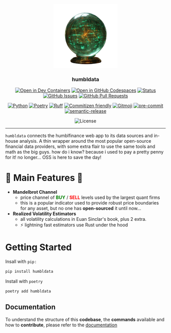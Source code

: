 <p align="center">
  <img src="./docs/assets/temp_humbldata_logo.png" alt="Project logo" width="200px">
</p>

<h3 align="center">humbldata</h3>

<div align="center">

  [![Open in Dev Containers](https://img.shields.io/static/v1?label=Dev%20Containers&message=Open&color=blue&logo=visualstudiocode)](https://vscode.dev/redirect?url=vscode://ms-vscode-remote.remote-containers/cloneInVolume?url=https://github.com/jjfantini/humbldata)
  [![Open in GitHub Codespaces](https://img.shields.io/static/v1?label=GitHub%20Codespaces&message=Open&color=blue&logo=github)](https://github.com/codespaces/new?hide_repo_select=true&ref=main&repo=450509735)
  [![Status](https://img.shields.io/badge/status-active-success.svg)]()
  [![GitHub Issues](https://img.shields.io/github/issues/jjfantini/humbldata.svg)](https://github.com/jjfantini/humbldata/issues)
  [![GitHub Pull Requests](https://img.shields.io/github/issues-pr/jjfantini/humbldata.svg)](https://github.com/jjfantini/humbldata/pulls)

  [![Python](https://img.shields.io/badge/Python-3.11.7-3776AB.svg?style=flat&logo=python&logoColor=white)](https://www.python.org)
  [![Poetry](https://img.shields.io/endpoint?url=https://python-poetry.org/badge/v0.json)](https://python-poetry.org/)
  [![Ruff](https://img.shields.io/endpoint?url=https://raw.githubusercontent.com/astral-sh/ruff/main/assets/badge/v2.json)](https://github.com/astral-sh/ruff)
  [![Commitizen friendly](https://img.shields.io/badge/commitizen-friendly-brighgreen.svg)](http://commitizen.github.io/cz-cli/)
  <a href="https://gitmoji.dev"><img src="https://img.shields.io/badge/gitmoji-%20😜%20😍-FFDD67.svg" alt="Gitmoji"></a>
  <a href="https://github.com/pre-commit/pre-commit"><img src="https://img.shields.io/badge/pre--commit-enabled-lightgreen?logo=pre-commit" alt="pre-commit"></a>
  <a href="https://github.com/semantic-release/semantic-release"><img src="https://img.shields.io/badge/%20%20%F0%9F%93%A6%F0%9F%9A%80-semantic--release-e10079.svg" alt="semantic-release"></a>


  ![License](https://img.shields.io/badge/License-CC%20BY--NC--SA%204.0-black)

</div>

---
`humbldata` connects the humblfinance web app to its data sources and in-house analysis. A thin wrapper around the most popular open-source financial data providers, with some extra flair to use the same tools and math as the big guys. how do i know? because i used to pay a pretty penny for it! no longer... OSS is here to save the day!

# 🌟 Main Features 🌟
- **Mandelbrot Channel**
  - price channel of <span style="color:green"><b>BUY</b></span> / <span style="color:red"><b>SELL</b></span> levels used by the largest quant firms
  - this is a popular indicator used to provide robust price boundaries for any asset, but no one has **open-sourced** it until now...
- **Realized Volatility Estimators**
  - all volatility calculations in Euan Sinclar's book, plus 2 extra.
  - ⚡ lightning fast estimators use Rust under the hood

# Getting Started

Insall with `pip:`
```bash
pip install humbldata
```
Install with `poetry`
```bash
poetry add humbldata
```

## Documentation

To understand the structure of this **codebase**, the **commands** available and how to **contribute**, please refer to the [documentation](https://humblfinance.github.io/humbldata/)

